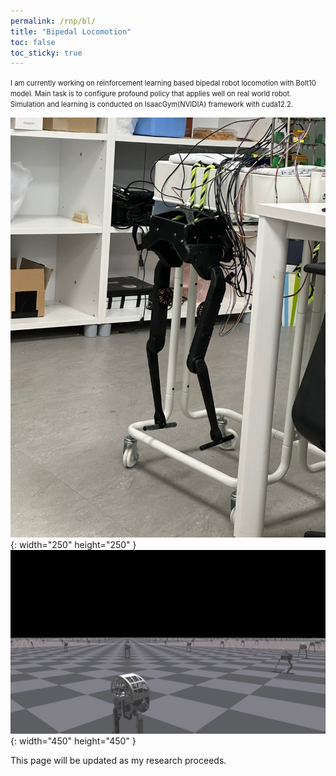 ```yaml
---
permalink: /rnp/bl/
title: "Bipedal Locomotion"
toc: false
toc_sticky: true
---
```

<span style="font-size:0.8em;">
    I am currently working on reinforcement learning based bipedal robot locomotion with Bolt10 model. Main task is to configure profound policy that applies well on real world robot.
    <br>Simulation and learning is conducted on IsaacGym(NVIDIA) framework with cuda12.2.
</span>

![image](/assets/images/bipedalimg.jpeg){: width="250" height="250" }
![gif](/assets/images/learning.gif){: width="450" height="450" }

This page will be updated as my research proceeds.